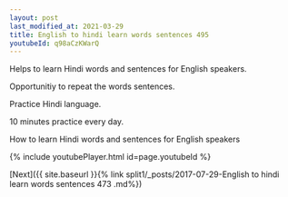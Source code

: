 ```yaml
---
layout: post
last_modified_at: 2021-03-29
title: English to hindi learn words sentences 495 
youtubeId: q98aCzKWarQ
---
```

 
 
Helps to learn Hindi words and sentences for English speakers.

Opportunitiy to repeat the words sentences. 

Practice Hindi language. 
 
10 minutes practice every day. 
 
How to learn Hindi words and sentences for English speakers 
 
{% include youtubePlayer.html id=page.youtubeId %}
 
 
[Next]({{ site.baseurl }}{% link  split1/_posts/2017-07-29-English to hindi learn words sentences 473 .md%})
 
